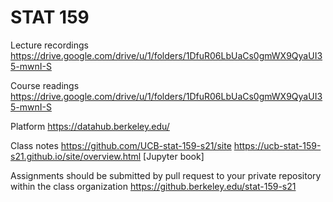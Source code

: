 # STAT 159

Lecture recordings https://drive.google.com/drive/u/1/folders/1DfuR06LbUaCs0gmWX9QyaUI35-mwnI-S

Course readings https://drive.google.com/drive/u/1/folders/1DfuR06LbUaCs0gmWX9QyaUI35-mwnI-S

Platform https://datahub.berkeley.edu/

Class notes  https://github.com/UCB-stat-159-s21/site https://ucb-stat-159-s21.github.io/site/overview.html [Jupyter book]

Assignments should be submitted by pull request to your private repository within the class organization https://github.berkeley.edu/stat-159-s21



